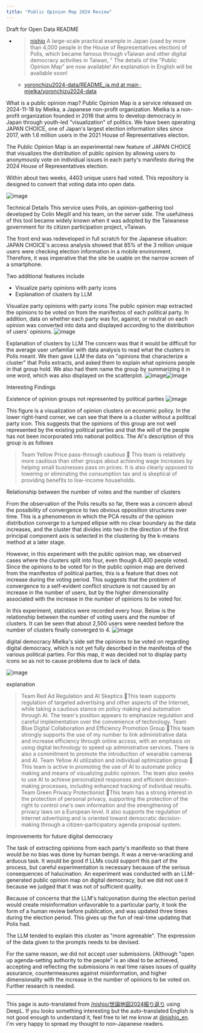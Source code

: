 ```yaml
---
title: "Public Opinion Map 2024 Review"
---
```


Draft for Open Data README
- > [nishio](https://x.com/nishio/status/1859790144238407737) A large-scale practical example in Japan (used by more than 4,000 people in the House of Representatives election) of Polis, which became famous through vTaiwan and other digital democracy activities in Taiwan, " The details of the "Public Opinion Map" are now available! An explanation in English will be available soon!
    - [yoronchizu2024-data/README_ja.md at main · mielka/yoronchizu2024-data](https://github.com/mielka/yoronchizu2024-data/blob/main/README_ja.md)


What is a public opinion map?
Public Opinion Map is a service released on 2024-11-18 by Mielka, a Japanese non-profit organization.
Mielka is a non-profit organization founded in 2016 that aims to develop democracy in Japan through youth-led "visualization" of politics.
We have been operating JAPAN CHOICE, one of Japan's largest election information sites since 2017, with 1.6 million users in the 2021 House of Representatives election.

The Public Opinion Map is an experimental new feature of JAPAN CHOICE that visualizes the distribution of public opinion by allowing users to anonymously vote on individual issues in each party's manifesto during the 2024 House of Representatives election.

Within about two weeks, 4403 unique users had voted. This repository is designed to convert that voting data into open data.

![image](https://gyazo.com/d7595b4a39368f9f25e68de0ebed574a/thumb/1000)


Technical Details
This service uses Polis, an opinion-gathering tool developed by Colin Megill and his team, on the server side. The usefulness of this tool became widely known when it was adopted by the Taiwanese government for its citizen participation project, vTaiwan.

The front end was redeveloped in full scratch for the Japanese situation: JAPAN CHOICE's access analysis showed that 85% of the 3 million unique users were checking election information in a mobile environment. Therefore, it was imperative that the site be usable on the narrow screen of a smartphone.

Two additional features include
- Visualize party opinions with party icons
- Explanation of clusters by LLM

Visualize party opinions with party icons
The public opinion map extracted the opinions to be voted on from the manifestos of each political party. In addition, data on whether each party was for, against, or neutral on each opinion was converted into data and displayed according to the distribution of users' opinions.
![image](https://gyazo.com/b6559660f0438f533d7b45f0ac2e4db4/thumb/1000)


Explanation of clusters by LLM
The concern was that it would be difficult for the average user unfamiliar with data analysis to read what the clusters in Polis meant.
We then gave LLM the data on "opinions that characterize a cluster" that Polis extracts, and asked them to explain what opinions people in that group hold. We also had them name the group by summarizing it in one word, which was also displayed on the scatterplot.
![image](https://gyazo.com/7235d2847d36e691d32a3fb02f6eaad4/thumb/1000)![image](https://gyazo.com/fc670261b4570f11d66d57cbddf53a62/thumb/1000)





Interesting Findings

Existence of opinion groups not represented by political parties
![image](https://gyazo.com/e67a0d78d10544d8b61a0ace32624b06/thumb/1000)


This figure is a visualization of opinion clusters on economic policy. In the lower right-hand corner, we can see that there is a cluster without a political party icon. This suggests that the opinions of this group are not well represented by the existing political parties and that the will of the people has not been incorporated into national politics. The AI's description of this group is as follows

> Team Yellow Price pass-through cautious
>  🤖 This team is relatively more cautious than other groups about achieving wage increases by helping small businesses pass on prices. It is also clearly opposed to lowering or eliminating the consumption tax and is skeptical of providing benefits to low-income households.

Relationship between the number of votes and the number of clusters

From the observation of the Polis results so far, there was a concern about the possibility of convergence to two obvious opposition structures over time. This is a phenomenon in which the PCA results of the opinion distribution converge to a lumped ellipse with no clear boundary as the data increases, and the cluster that divides into two in the direction of the first principal component axis is selected in the clustering by the k-means method at a later stage.

However, in this experiment with the public opinion map, we observed cases where the clusters split into four, even though 4,400 people voted. Since the opinions to be voted for in the public opinion map are derived from the manifestos of political parties, this is a feature that does not increase during the voting period. This suggests that the problem of convergence to a self-evident conflict structure is not caused by an increase in the number of users, but by the higher dimensionality associated with the increase in the number of opinions to be voted for.

In this experiment, statistics were recorded every hour. Below is the relationship between the number of voting users and the number of clusters. It can be seen that about 2,500 users were needed before the number of clusters finally converged to 4.
![image](https://gyazo.com/2f3c70f6cc66736bdcdac672ff08cedb/thumb/1000)


digital democracy
Mielka's side set the opinions to be voted on regarding digital democracy, which is not yet fully described in the manifestos of the various political parties. For this map, it was decided not to display party icons so as not to cause problems due to lack of data.

![image](https://gyazo.com/11ecabc24900627ba68c458e1786e440/thumb/1000)

explanation
> Team Red Ad Regulation and AI Skeptics
> 🤖This team supports regulation of targeted advertising and other aspects of the Internet, while taking a cautious stance on policy making and automation through AI. The team's position appears to emphasize regulation and careful implementation over the convenience of technology.
> Team Blue Digital Collaboration and Efficiency Promotion Group
>  🤖This team strongly supports the use of my number to link administrative data and increase efficiency through online access, with an emphasis on using digital technology to speed up administrative services. There is also a commitment to promote the introduction of wearable cameras and AI.
>  Team Yellow AI utilization and individual optimization group
>  🤖This team is active in promoting the use of AI to automate policy making and means of visualizing public opinion. The team also seeks to use AI to achieve personalized responses and efficient decision-making processes, including enhanced tracking of individual results.
>  Team Green Privacy Protectionist
>  🤖This team has a strong interest in the protection of personal privacy, supporting the protection of the right to control one's own information and the strengthening of privacy laws on a European level. It also supports the regulation of Internet advertising and is oriented toward democratic decision-making through a citizen-participatory agenda proposal system.


Improvements for future digital democracy

The task of extracting opinions from each party's manifesto so that there would be no bias was done by human beings. It was a nerve-wracking and arduous task. It would be good if LLMs could support this part of the process, but careful experimentation is necessary because of the serious consequences of halucination. An experiment was conducted with an LLM-generated public opinion map on digital democracy, but we did not use it because we judged that it was not of sufficient quality.

Because of concerns that the LLM's halcyonation during the election period would create misinformation unfavorable to a particular party, it took the form of a human review before publication, and was updated three times during the election period. This gives up the fun of real-time updating that Polis had.

The LLM tended to explain this cluster as "more agreeable". The expression of the data given to the prompts needs to be devised.

For the same reason, we did not accept user submissions. [Although "open up agenda-setting authority to the people" is an ideal to be achieved, accepting and reflecting the submissions in real time raises issues of quality assurance, countermeasures against misinformation, and higher dimensionality with the increase in the number of opinions to be voted on. Further research is needed.

---
This page is auto-translated from [/nishio/世論地図2024振り返り](https://scrapbox.io/nishio/世論地図2024振り返り) using DeepL. If you looks something interesting but the auto-translated English is not good enough to understand it, feel free to let me know at [@nishio_en](https://twitter.com/nishio_en). I'm very happy to spread my thought to non-Japanese readers.